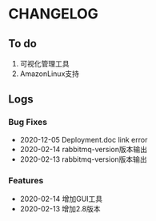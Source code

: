 # CHANGELOG

## To do

1. 可视化管理工具
2. AmazonLinux支持

## Logs

### Bug Fixes

* 2020-12-05  Deployment.doc link error
* 2020-02-14  rabbitmq-version版本输出
* 2020-02-13  rabbitmq-version版本输出

### Features

* 2020-02-14  增加GUI工具
* 2020-02-13  增加2.8版本
